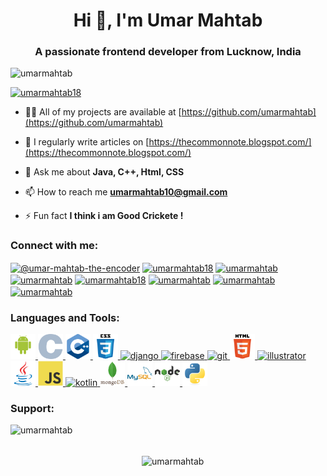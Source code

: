 <h1 align="center">Hi 👋, I'm Umar Mahtab</h1>
<h3 align="center">A passionate frontend developer from Lucknow, India</h3>

<p align="left"> <img src="https://komarev.com/ghpvc/?username=umarmahtab&label=Profile%20views&color=0e75b6&style=flat" alt="umarmahtab" /> </p>

<p align="left"> <a href="https://twitter.com/umarmahtab18" target="blank"><img src="https://img.shields.io/twitter/follow/umarmahtab18?logo=twitter&style=for-the-badge" alt="umarmahtab18" /></a> </p>

- 👨‍💻 All of my projects are available at [https://github.com/umarmahtab](https://github.com/umarmahtab)

- 📝 I regularly write articles on [https://thecommonnote.blogspot.com/](https://thecommonnote.blogspot.com/)

- 💬 Ask me about **Java, C++, Html, CSS**

- 📫 How to reach me **umarmahtab10@gmail.com**

- ⚡ Fun fact **I think i am Good Crickete !**

<h3 align="left">Connect with me:</h3>
<p align="left">
<a href="https://codepen.io/@umar-mahtab-the-encoder" target="blank"><img align="center" src="https://raw.githubusercontent.com/umarmahtab/github-profile-readme-generator/master/src/images/icons/Social/codepen.svg" alt="@umar-mahtab-the-encoder" height="30" width="40" /></a>
<a href="https://twitter.com/umarmahtab18" target="blank"><img align="center" src="https://raw.githubusercontent.com/umarmahtab/github-profile-readme-generator/master/src/images/icons/Social/twitter.svg" alt="umarmahtab18" height="30" width="40" /></a>
<a href="https://linkedin.com/in/umarmahtab" target="blank"><img align="center" src="https://raw.githubusercontent.com/umarmahtab/github-profile-readme-generator/master/src/images/icons/Social/linked-in-alt.svg" alt="umarmahtab" height="30" width="40" /></a>
<a href="https://kaggle.com/umarmahtab" target="blank"><img align="center" src="https://raw.githubusercontent.com/umarmahtab/github-profile-readme-generator/master/src/images/icons/Social/kaggle.svg" alt="umarmahtab" height="30" width="40" /></a>
<a href="https://instagram.com/umarmahtab18" target="blank"><img align="center" src="https://raw.githubusercontent.com/umarmahtab/github-profile-readme-generator/master/src/images/icons/Social/instagram.svg" alt="umarmahtab18" height="30" width="40" /></a>
<a href="https://www.hackerrank.com/umarmahtab" target="blank"><img align="center" src="https://raw.githubusercontent.com/umarmahtab/github-profile-readme-generator/master/src/images/icons/Social/hackerrank.svg" alt="umarmahtab" height="30" width="40" /></a>
<a href="https://www.leetcode.com/umarmahtab" target="blank"><img align="center" src="https://raw.githubusercontent.com/umarmahtab/github-profile-readme-generator/master/src/images/icons/Social/leet-code.svg" alt="umarmahtab" height="30" width="40" /></a>
<a href="https://auth.geeksforgeeks.org/user/umarmahtab" target="blank"><img align="center" src="https://raw.githubusercontent.com/umarmahtab/github-profile-readme-generator/master/src/images/icons/Social/geeks-for-geeks.svg" alt="umarmahtab" height="30" width="40" /></a>
</p>

<h3 align="left">Languages and Tools:</h3>
<p align="left"> <a href="https://developer.android.com" target="_blank" rel="noreferrer"> <img src="https://raw.githubusercontent.com/devicons/devicon/master/icons/android/android-original-wordmark.svg" alt="android" width="40" height="40"/> </a> <a href="https://www.cprogramming.com/" target="_blank" rel="noreferrer"> <img src="https://raw.githubusercontent.com/devicons/devicon/master/icons/c/c-original.svg" alt="c" width="40" height="40"/> </a> <a href="https://www.w3schools.com/cpp/" target="_blank" rel="noreferrer"> <img src="https://raw.githubusercontent.com/devicons/devicon/master/icons/cplusplus/cplusplus-original.svg" alt="cplusplus" width="40" height="40"/> </a> <a href="https://www.w3schools.com/css/" target="_blank" rel="noreferrer"> <img src="https://raw.githubusercontent.com/devicons/devicon/master/icons/css3/css3-original-wordmark.svg" alt="css3" width="40" height="40"/> </a> <a href="https://www.djangoproject.com/" target="_blank" rel="noreferrer"> <img src="https://cdn.worldvectorlogo.com/logos/django.svg" alt="django" width="40" height="40"/> </a> <a href="https://firebase.google.com/" target="_blank" rel="noreferrer"> <img src="https://www.vectorlogo.zone/logos/firebase/firebase-icon.svg" alt="firebase" width="40" height="40"/> </a> <a href="https://git-scm.com/" target="_blank" rel="noreferrer"> <img src="https://www.vectorlogo.zone/logos/git-scm/git-scm-icon.svg" alt="git" width="40" height="40"/> </a> <a href="https://www.w3.org/html/" target="_blank" rel="noreferrer"> <img src="https://raw.githubusercontent.com/devicons/devicon/master/icons/html5/html5-original-wordmark.svg" alt="html5" width="40" height="40"/> </a> <a href="https://www.adobe.com/in/products/illustrator.html" target="_blank" rel="noreferrer"> <img src="https://www.vectorlogo.zone/logos/adobe_illustrator/adobe_illustrator-icon.svg" alt="illustrator" width="40" height="40"/> </a> <a href="https://www.java.com" target="_blank" rel="noreferrer"> <img src="https://raw.githubusercontent.com/devicons/devicon/master/icons/java/java-original.svg" alt="java" width="40" height="40"/> </a> <a href="https://developer.mozilla.org/en-US/docs/Web/JavaScript" target="_blank" rel="noreferrer"> <img src="https://raw.githubusercontent.com/devicons/devicon/master/icons/javascript/javascript-original.svg" alt="javascript" width="40" height="40"/> </a> <a href="https://kotlinlang.org" target="_blank" rel="noreferrer"> <img src="https://www.vectorlogo.zone/logos/kotlinlang/kotlinlang-icon.svg" alt="kotlin" width="40" height="40"/> </a> <a href="https://www.mongodb.com/" target="_blank" rel="noreferrer"> <img src="https://raw.githubusercontent.com/devicons/devicon/master/icons/mongodb/mongodb-original-wordmark.svg" alt="mongodb" width="40" height="40"/> </a> <a href="https://www.mysql.com/" target="_blank" rel="noreferrer"> <img src="https://raw.githubusercontent.com/devicons/devicon/master/icons/mysql/mysql-original-wordmark.svg" alt="mysql" width="40" height="40"/> </a> <a href="https://nodejs.org" target="_blank" rel="noreferrer"> <img src="https://raw.githubusercontent.com/devicons/devicon/master/icons/nodejs/nodejs-original-wordmark.svg" alt="nodejs" width="40" height="40"/> </a> <a href="https://www.python.org" target="_blank" rel="noreferrer"> <img src="https://raw.githubusercontent.com/devicons/devicon/master/icons/python/python-original.svg" alt="python" width="40" height="40"/> </a> </p>

<h3 align="left">Support:</h3>
<p><a href="https://www.buymeacoffee.com/umarmahtab"> <img align="left" src="https://cdn.buymeacoffee.com/buttons/v2/default-yellow.png" height="50" width="210" alt="umarmahtab" /></a></p><br><br>

<p><img align="center" src="https://github-readme-stats.vercel.app/api/top-langs?username=umarmahtab&show_icons=true&locale=en&layout=compact" alt="umarmahtab" /></p>

